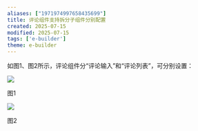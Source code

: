 ```yaml
---
aliases: ["1971974997658435699"]
title: 评论组件支持拆分子组件分别配置
created: 2025-07-15
modified: 2025-07-15
tags: ['e-builder']
theme: e-builder
---
```


如图1、图2所示，评论组件分“评论输入”和“评论列表”，可分别设置：

![](c91894a8a0b931b8da7b6dac22006893.jpg)

图1

![](29517cbec631d51664d20cb7b96bcd97.jpg)

图2